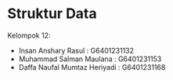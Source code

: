 # Struktur Data

Kelompok 12:
- Insan Anshary Rasul : G6401231132
- Muhammad Salman Maulana : G6401231153
- Daffa Naufal Mumtaz Heriyadi : G6401231168